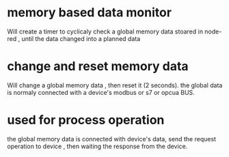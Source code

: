 # memory based data monitor
Will create a timer to cyclicaly check a global memory data stoared in node-red , until the data changed into a planned data
# change and reset memory data
Will change a global memory data , then reset it (2 seconds). the global data is normaly connected with a device's modbus or s7 or opcua BUS. 
# used for process operation
the global memory data is connected with device's data, send the request operation to device , then waiting the response from the device.